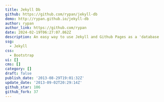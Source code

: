 ```yaml
---
title: Jekyll Db
github: https://github.com/rypan/jekyll-db
demo: http://rypan.github.io/jekyll-db
author: rypan
author_link: https://github.com/rypan
date: 2024-02-19T06:27:07.862Z
description: An easy way to use Jekyll and Github Pages as a 'database'.
ssg:
  - Jekyll
css:
  - Bootstrap
ui: []
cms: []
category: []
draft: false
publish_date: '2013-08-29T19:01:32Z'
update_date: '2013-09-02T20:29:14Z'
github_star: 106
github_fork: 37
---
```

